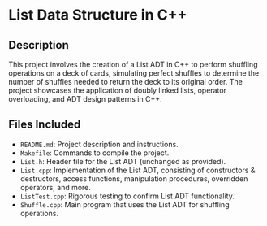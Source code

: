# List Data Structure in C++
## Description

This project involves the creation of a List ADT in C++ to perform shuffling operations on a deck of cards, simulating perfect shuffles to determine the number of shuffles needed to return the deck to its original order. The project showcases the application of doubly linked lists, operator overloading, and ADT design patterns in C++.


## Files Included

- `README.md`: Project description and instructions.
- `Makefile`: Commands to compile the project.
- `List.h`: Header file for the List ADT (unchanged as provided).
- `List.cpp`: Implementation of the List ADT, consisting of constructors & destructors, access functions, manipulation procedures, overridden operators, and more.
- `ListTest.cpp`: Rigorous testing to confirm List ADT functionality.
- `Shuffle.cpp`: Main program that uses the List ADT for shuffling operations.

